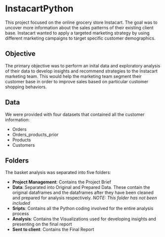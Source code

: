 # InstacartPython
This project focused on the online grocery store Instacart.  The goal was to uncover more information about the sales patterns of their existing client base.  Instacart wanted to apply a targeted marketing strategy by using different marketing campaigns to target specific customer demographics.  
## Objective
The primary objective was to perform an inital data and exploratory analysis of their data to develop insights and recommend strategies to the 
Instacart marketing team.  This would help the marketing team segment their customer base in order to improve sales based on particular customer shopping behaviors.  
## Data
We were provided with four datasets that contained all the customer information: 

- Orders
- Orders_products_prior
- Products
- Customers

## Folders
The basket analysis was separated into five folders: 
- **Project Management**: Contains the Project Brief
- **Data**: Separated into Original and Prepared Data.  These contain the original dataframes and the dataframes after they have been cleaned and prepared for analysis respectively.  _NOTE: This folder has not been included_
- **Sripts**: Contains all the Python coding involved for the entire analysis process
- **Analysis**: Contains the Visualizations used for developing insights and presenting on the final report
- **Sent to client**: Contains the Final Report
